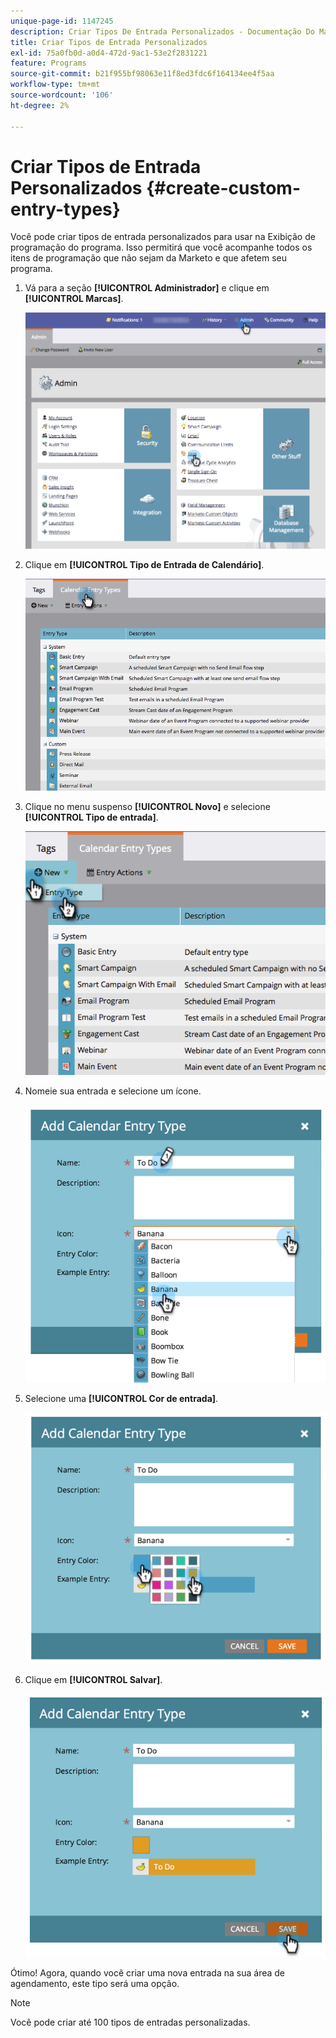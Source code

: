 ```yaml
---
unique-page-id: 1147245
description: Criar Tipos De Entrada Personalizados - Documentação Do Marketo - Documentação Do Produto
title: Criar Tipos de Entrada Personalizados
exl-id: 75a0fb0d-a0d4-472d-9ac1-53e2f2831221
feature: Programs
source-git-commit: b21f955bf98063e11f8ed3fdc6f164134ee4f5aa
workflow-type: tm+mt
source-wordcount: '106'
ht-degree: 2%

---
```


# Criar Tipos de Entrada Personalizados {#create-custom-entry-types}

Você pode criar tipos de entrada personalizados para usar na Exibição de programação do programa. Isso permitirá que você acompanhe todos os itens de programação que não sejam da Marketo e que afetem seu programa.

1. Vá para a seção **[!UICONTROL Administrador]** e clique em **[!UICONTROL Marcas]**.

   ![](assets/admintags.png)

1. Clique em **[!UICONTROL Tipo de Entrada de Calendário]**.

   ![](assets/image2014-9-15-15-3a41-3a33.png)

1. Clique no menu suspenso **[!UICONTROL Novo]** e selecione **[!UICONTROL Tipo de entrada]**.

   ![](assets/image2014-9-15-15-3a41-3a58.png)

1. Nomeie sua entrada e selecione um ícone.

   ![](assets/image2014-9-15-16-3a11-3a24.png)

1. Selecione uma **[!UICONTROL Cor de entrada]**.

   ![](assets/image2014-9-15-16-3a3-3a55.png)

1. Clique em **[!UICONTROL Salvar]**.

   ![](assets/image2014-9-15-16-3a4-3a14.png)

Ótimo! Agora, quando você criar uma nova entrada na sua área de agendamento, este tipo será uma opção.

>[!NOTE]
>
>Você pode criar até 100 tipos de entradas personalizadas.
